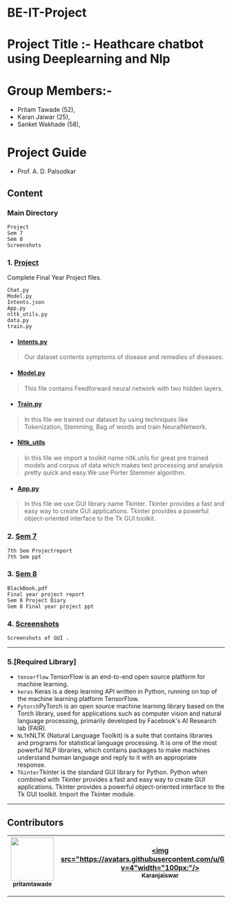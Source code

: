 # BE-IT-Project


# Project Title :- Heathcare chatbot using Deeplearning and Nlp

# Group Members:- 
 - Pritam Tawade (52),
 - Karan Jaiwar (25),
 - Sanket Wakhade (58),
                 
 # Project Guide
 - Prof. A. D. Palsodkar
## Content
### Main Directory
```
Project
Sem 7
Sem 8
Screenshots
```
### 1. [Project](https://github.com/sanket5792/BE-IT-Project/tree/main/Project)
Complete Final Year  Project files.
```
Chat.py
Model.py
Intents.json
App.py
nltk_utils.py
data.py
train.py
```
- #### [Intents.py](https://github.com/sanket5792/BE-IT-Project/blob/main/Project/intents.json)
>  Our dataset contents symptoms of disease and remedies of diseases.
- #### [Model.py](https://github.com/sanket5792/BE-IT-Project/blob/main/Project/model.py)
> This file contains Feedforward neural network with two hidden layers.
- #### [Train.py](https://github.com/sanket5792/BE-IT-Project/blob/main/Project/train.py)
> In this file we trained our dataset by using techniques like Tokenization, Stemming, Bag of words and train NeuralNetwork.
- #### [Nltk_utils](https://github.com/sanket5792/BE-IT-Project/blob/main/Project/nltk_utils.py)
> In this file we import a toolkit name nltk.utils for great pre trained models and corpus of data which makes text processing and analysis pretty quick and easy.We use Porter Stemmer algorithm.
- #### [App.py](https://github.com/sanket5792/BE-IT-Project/blob/main/Project/app.py)
> In this file we use  GUI library name Tkinter. Tkinter provides a fast and easy way to create GUI applications. Tkinter provides a powerful object-oriented interface to the Tk GUI toolkit.

### 2. [Sem 7](https://github.com/sanket5792/BE-IT-Project/tree/main/SEM%207)
```
7th Sem Projectreport
7th Sem ppt
```
### 3. [Sem 8](https://github.com/sanket5792/BE-IT-Project/tree/main/SEM%208)
```
BlackBook.pdf
Final year project report
Sem 8 Project Diary
Sem 8 Final year project ppt
```
### 4. [Screenshots](https://github.com/sanket5792/BE-IT-Project/tree/main/Screenshots)
```
Screenshots of GUI .
```
---
### 5.[Required Library]
- `tenserflow` TensorFlow is an end-to-end open source platform for machine learning.
- `keras` Keras is a deep learning API written in Python, running on top of the machine learning platform TensorFlow.
- `Pytorch`PyTorch is an open source machine learning library based on the Torch library, used for applications such as computer vision and natural language processing, primarily developed by Facebook's AI Research lab (FAIR).
- `NLTK`NLTK (Natural Language Toolkit) is a suite that contains libraries and programs for statistical language processing. It is one of the most powerful NLP libraries, which contains packages to make machines understand human language and reply to it with an appropriate response.
- `Tkinter`Tkinter is the standard GUI library for Python. Python when combined with Tkinter provides a fast and easy way to create GUI applications. Tkinter provides a powerful object-oriented interface to the Tk GUI toolkit. Import the Tkinter module.
---
## Contributors
|[<img src="https://avatars.githubusercontent.com/u/80166055?v=4" width="100px;"/><br /><sub><b>pritamtawade</b></sub>](https://github.com/pritamtawade)|[<img src="https://avatars.githubusercontent.com/u/66015845?v=4"width="100px;"/><br /><sub><b>Karanjaiswar</b></sub>](https://github.com/Karanjaiswar)|[<img src="https://avatars.githubusercontent.com/u/83209588?v=4"width="100px;"/><br /><sub><b>kgce-git</b></sub>](https://github.com/kgce-git)|[<img src="https://avatars.githubusercontent.com/u/66019580?v=4"width="100px;"/><br /><sub><b>SanketWankhade</b></sub>](https://github.com/sanket5792)
:---: | :---: | :---: |:---:
---


